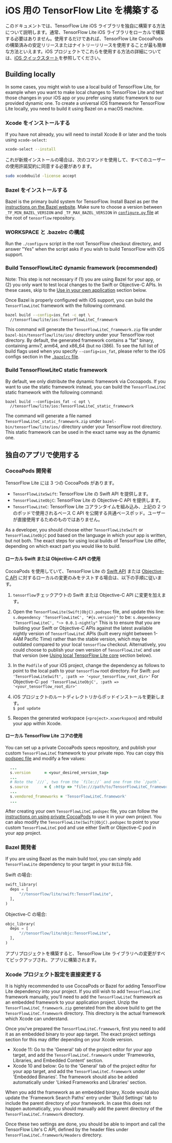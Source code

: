# iOS 用の TensorFlow Lite を構築する

このドキュメントでは、TensorFlow Lite iOS ライブラリを独自に構築する方法について説明します。通常、TensorFlow Lite iOS ライブラリをローカルで構築する必要はありません。使用するだけであれば、TensorFlow Lite CocoaPods の構築済みの安定リリースまたはナイトリーリリースを使用することが最も簡単な方法といえます。iOS プロジェクトでこれらを使用する方法の詳細については、[iOS クイックスタート](ios.md)を参照してください。

## Building locally

In some cases, you might wish to use a local build of TensorFlow Lite, for example when you want to make local changes to TensorFlow Lite and test those changes in your iOS app or you prefer using static framework to our provided dynamic one. To create a universal iOS framework for TensorFlow Lite locally, you need to build it using Bazel on a macOS machine.

### Xcode をインストールする

If you have not already, you will need to install Xcode 8 or later and the tools using `xcode-select`:

```sh
xcode-select --install
```

これが新規インストールの場合は、次のコマンドを使用して、すべてのユーザーの使用許諾契約に同意する必要があります。

```sh
sudo xcodebuild -license accept
```

### Bazel をインストールする

Bazel is the primary build system for TensorFlow. Install Bazel as per the [instructions on the Bazel website](https://docs.bazel.build/versions/master/install-os-x.html). Make sure to choose a version between `_TF_MIN_BAZEL_VERSION` and `_TF_MAX_BAZEL_VERSION` in [`configure.py` file](https://github.com/tensorflow/tensorflow/blob/master/configure.py) at the root of `tensorflow` repository.

### WORKSPACE と .bazelrc の構成

Run the `./configure` script in the root TensorFlow checkout directory, and answer "Yes" when the script asks if you wish to build TensorFlow with iOS support.

### Build TensorFlowLiteC dynamic framework (recommended)

Note: This step is not necessary if (1) you are using Bazel for your app, or (2) you only want to test local changes to the Swift or Objective-C APIs. In these cases, skip to the [Use in your own application](#use_in_your_own_application) section below.

Once Bazel is properly configured with iOS support, you can build the `TensorFlowLiteC` framework with the following command.

```sh
bazel build --config=ios_fat -c opt \
  //tensorflow/lite/ios:TensorFlowLiteC_framework
```

This command will generate the `TensorFlowLiteC_framework.zip` file under `bazel-bin/tensorflow/lite/ios/` directory under your TensorFlow root directory. By default, the generated framework contains a "fat" binary, containing armv7, arm64, and x86_64 (but no i386). To see the full list of build flags used when you specify `--config=ios_fat`, please refer to the iOS configs section in the [`.bazelrc` file](https://github.com/tensorflow/tensorflow/blob/master/.bazelrc).

### Build TensorFlowLiteC static framework

By default, we only distribute the dynamic framework via Cocoapods. If you want to use the static framework instead, you can build the `TensorFlowLiteC` static framework with the following command:

```
bazel build --config=ios_fat -c opt \
  //tensorflow/lite/ios:TensorFlowLiteC_static_framework
```

The command will generate a file named `TensorFlowLiteC_static_framework.zip` under `bazel-bin/tensorflow/lite/ios/` directory under your TensorFlow root directory. This static framework can be used in the exact same way as the dynamic one.

## 独自のアプリで使用する

### CocoaPods 開発者

TensorFlow Lite には 3 つの CocoaPods があります。

- `TensorFlowLiteSwift`: TensorFlow Lite の Swift API を提供します。
- `TensorFlowLiteObjC`: TensorFlow Lite の Objective-C API を提供します。
- `TensorFlowLiteC`: TensorFlow Lite コアランタイムを組み込み、上記の 2 つのポッドで使用されるベース C API を公開する共通ベースポッド。ユーザーが直接使用するためのものではありません。

As a developer, you should choose either `TensorFlowLiteSwift` or `TensorFlowLiteObjC` pod based on the language in which your app is written, but not both. The exact steps for using local builds of TensorFlow Lite differ, depending on which exact part you would like to build.

#### ローカル Swift または Objective-C API の使用

CocoaPods を使用していて、TensorFlow Lite の [Swift API](https://github.com/tensorflow/tensorflow/tree/master/tensorflow/lite/experimental/swift) または [Objective-C API](https://github.com/tensorflow/tensorflow/tree/master/tensorflow/lite/experimental/objc) に対するローカルの変更のみをテストする場合は、以下の手順に従います。

1. `tensorflow`チェックアウトの Swift または Objective-C API に変更を加えます。

2. Open the `TensorFlowLite(Swift|ObjC).podspec` file, and update this line:
     `s.dependency 'TensorFlowLiteC', "#{s.version}"`
     to be:
     `s.dependency 'TensorFlowLiteC', "~> 0.0.1-nightly"`
     This is to ensure that you are building your Swift or Objective-C APIs against the latest available nightly version of `TensorFlowLiteC` APIs (built every night between 1-4AM Pacific Time) rather than the stable version, which may be outdated compared to your local `tensorflow` checkout. Alternatively, you could choose to publish your own version of `TensorFlowLiteC` and use that version (see [Using local TensorFlow Lite core](#using_local_tensorflow_lite_core) section below).

3. In the `Podfile` of your iOS project, change the dependency as follows to point to the local path to your `tensorflow` root directory.
     For Swift:
     `pod 'TensorFlowLiteSwift', :path => '<your_tensorflow_root_dir>'`
     For Objective-C:
     `pod 'TensorFlowLiteObjC', :path => '<your_tensorflow_root_dir>'`

4. iOS プロジェクトのルートディレクトリからポッドインストールを更新します。<br> `$ pod update`

5. Reopen the generated workspace (`<project>.xcworkspace`) and rebuild your app within Xcode.

#### ローカル TensorFlow Lite コアの使用

You can set up a private CocoaPods specs repository, and publish your custom `TensorFlowLiteC` framework to your private repo. You can copy this [podspec file](https://github.com/tensorflow/tensorflow/blob/master/tensorflow/lite/ios/TensorFlowLiteC.podspec) and modify a few values:

```ruby
  ...
  s.version      = <your_desired_version_tag>
  ...
  # Note the `///`, two from the `file://` and one from the `/path`.
  s.source       = { :http => "file:///path/to/TensorFlowLiteC_framework.zip" }
  ...
  s.vendored_frameworks = 'TensorFlowLiteC.framework'
  ...
```

After creating your own `TensorFlowLiteC.podspec` file, you can follow the [instructions on using private CocoaPods](https://guides.cocoapods.org/making/private-cocoapods.html) to use it in your own project. You can also modify the `TensorFlowLite(Swift|ObjC).podspec` to point to your custom `TensorFlowLiteC` pod and use either Swift or Objective-C pod in your app project.

### Bazel 開発者

If you are using Bazel as the main build tool, you can simply add `TensorFlowLite` dependency to your target in your `BUILD` file.

Swift の場合:

```python
swift_library(
  deps = [
      "//tensorflow/lite/swift:TensorFlowLite",
  ],
)
```

Objective-C の場合:

```python
objc_library(
  deps = [
      "//tensorflow/lite/objc:TensorFlowLite",
  ],
)
```

アプリプロジェクトを構築すると、TensorFlow Lite ライブラリへの変更がすべてピックアップされ、アプリに構築されます。

### Xcode プロジェクト設定を直接変更する

It is highly recommended to use CocoaPods or Bazel for adding TensorFlow Lite dependency into your project. If you still wish to add `TensorFlowLiteC` framework manually, you'll need to add the `TensorFlowLiteC` framework as an embedded framework to your application project. Unzip the `TensorFlowLiteC_framework.zip` generated from the above build to get the `TensorFlowLiteC.framework` directory. This directory is the actual framework which Xcode can understand.

Once you've prepared the `TensorFlowLiteC.framework`, first you need to add it as an embedded binary to your app target. The exact project settings section for this may differ depending on your Xcode version.

- Xcode 11: Go to the 'General' tab of the project editor for your app target, and add the `TensorFlowLiteC.framework` under 'Frameworks, Libraries, and Embedded Content' section.
- Xcode 10 and below: Go to the 'General' tab of the project editor for your app target, and add the `TensorFlowLiteC.framework` under 'Embedded Binaries'. The framework should also be added automatically under 'Linked Frameworks and Libraries' section.

When you add the framework as an embedded binary, Xcode would also update the 'Framework Search Paths' entry under 'Build Settings' tab to include the parent directory of your framework. In case this does not happen automatically, you should manually add the parent directory of the `TensorFlowLiteC.framework` directory.

Once these two settings are done, you should be able to import and call the TensorFlow Lite's C API, defined by the header files under `TensorFlowLiteC.framework/Headers` directory.
